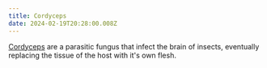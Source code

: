 ```yaml
---
title: Cordyceps
date: 2024-02-19T20:28:00.008Z
---
```

[Cordyceps](https://en.wikipedia.org/wiki/Cordyceps) are a parasitic fungus that infect the brain of insects, eventually replacing the tissue of the host with it's own flesh.
